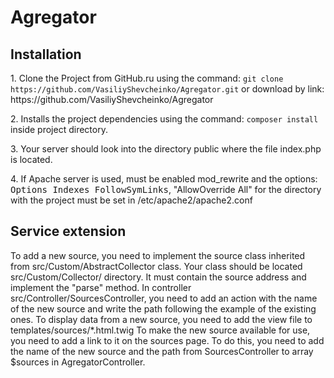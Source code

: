 # Agregator

<h2>Installation</h2>

<p>1. Clone the Project from GitHub.ru using the command: <code>git clone https://github.com/VasiliyShevcheinko/Agregator.git</code> or download by link: https://github.com/VasiliyShevcheinko/Agregator</p>
<p>2. Installs the project dependencies using the command: <code>composer install</code> inside project directory.</p>
<p>3. Your server should look into the directory public where the file index.php is located.</p>
<p>4. If Apache server is used, must be enabled mod_rewrite and the options: <kbd>Options Indexes FollowSymLinks</kbd>, "AllowOverride All" for the directory with the project must be set in /etc/apache2/apache2.conf</p>

<h2>Service extension</h2>

<p> To add a new source, you need to implement the source class inherited from src/Custom/AbstractCollector class. Your class should be located src/Custom/Collector/ directory. It must contain the source address and implement the "parse" method.
  In controller src/Controller/SourcesController, you need to add an action with the name of the new source and write the path following the example of the existing ones. 
  To display data from a new source, you need to add the view file to templates/sources/*.html.twig To make the new source available for use, you need to add a link to it on the sources page. To do this, you need to add the name of the new source and the path from SourcesController to array $sources in AgregatorController. </p>

